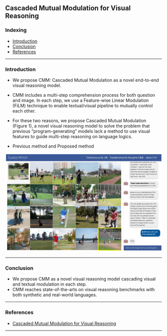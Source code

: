 ## Cascaded Mutual Modulation for Visual Reasoning

###   Indexing
- [Introduction](#Introduction)
- [Conclusion](#Conclusion)
- [References](#References)

---
### Introduction
- We propose CMM: Cascaded Mutual Modulation as a novel end-to-end visual reasoning model. 
- CMM includes a multi-step comprehension process for both question and image. In each step, we use a Feature-wise Linear Modulation (FiLM) technique to enable textual/visual pipeline to mutually control each other.
-  For these two reasons, we propose Cascaded Mutual Modulation (Figure 1), a novel visual reasoning model to solve the problem that previous “program-generating” models lack a method to use visual features to guide multi-step reasoning on language logics. 

- Previous method and Proposed method

<img src="https://github.com/qiuyue1993/Notes/blob/master/VisualDialog/images/Paper-Summarize_Evaluating-Human-AI-Team_overview1.png" width="600" hegiht="400" align=center/>

----
### Conclusion
- We propose CMM as a novel visual reasoning model cascading visual and textual modulation in each step.
- CMM reaches state-of-the-arts on visual reasoning benchmarks with both synthetic and real-world languages.

---
### References
- [Cascaded Mutual Modulation for Visual Reasoning](https://arxiv.org/pdf/1809.01943.pdf)

---
